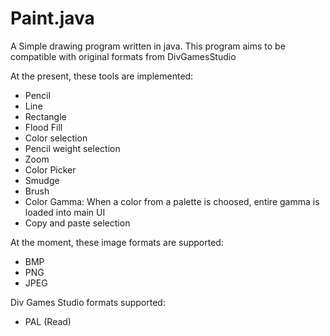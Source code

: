# Paint.java
A Simple drawing program written in java. This program aims to be compatible with original formats from DivGamesStudio

At the present, these tools are implemented:

- Pencil
- Line
- Rectangle
- Flood Fill
- Color selection
- Pencil weight selection
- Zoom
- Color Picker
- Smudge
- Brush
- Color Gamma: When a color from a palette is choosed, entire gamma is loaded into main UI
- Copy and paste selection

At the moment, these image formats are supported:

- BMP
- PNG
- JPEG

Div Games Studio formats supported:

- PAL (Read)